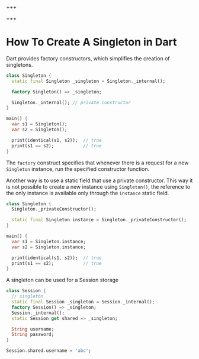 
+++

+++
# How To Create A Singleton in Dart

Dart provides factory constructors, which simplifies the creation of singletons.

```dart
class Singleton {
  static final Singleton _singleton = Singleton._internal();

  factory Singleton() => _singleton;

  Singleton._internal(); // private constructor
}

main() {
  var s1 = Singleton();
  var s2 = Singleton();

  print(identical(s1, s2));  // true
  print(s1 == s2);           // true
}
```

The `factory` construct specifies that whenever there is a request for a new `Singleton` instance, run the specified constructor function.

Another way is to use a static field that use a private constructor. This way it is not possible to create a new instance using `Singleton()`, the reference to the only instance is available only through the `instance` static field.

```dart
class Singleton {
  Singleton._privateConstructor();

  static final Singleton instance = Singleton._privateConstructor();
}

main() {
  var s1 = Singleton.instance;
  var s2 = Singleton.instance;

  print(identical(s1, s2));  // true
  print(s1 == s2);           // true
}
```

A singleton can be used for a Session storage

```dart
class Session {
  // singleton
  static final Session _singleton = Session._internal();
  factory Session() => _singleton;
  Session._internal();
  static Session get shared => _singleton;

  String username;
  String password;
}

Session.shared.username = 'abc';
```

